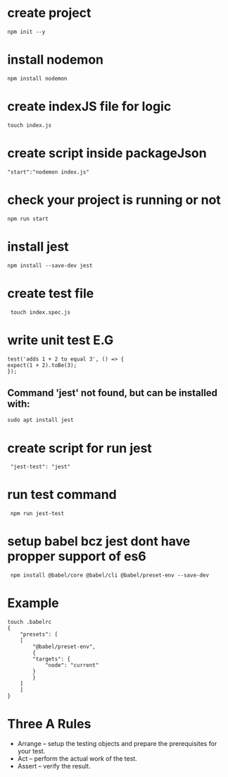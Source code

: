# create project

    npm init --y

# install nodemon

    npm install nodemon

# create indexJS file for logic

    touch index.js

# create script inside packageJson

    "start":"nodemon index.js"

# check your project is running or not

    npm run start

# install jest

    npm install --save-dev jest

# create test file

     touch index.spec.js

# write unit test E.G
    test('adds 1 + 2 to equal 3', () => {
    expect(1 + 2).toBe(3);
    });

## Command 'jest' not found, but can be installed with:

    sudo apt install jest

# create script for run jest

     "jest-test": "jest"

# run test command

     npm run jest-test

# setup babel bcz jest dont have propper support of es6

     npm install @babel/core @babel/cli @babel/preset-env --save-dev

# Example

    touch .babelrc
    {
        "presets": [
        [
            "@babel/preset-env",
            {
            "targets": {
                "node": "current"
            }
            }
        ]
        ]
    }

# Three A Rules

- Arrange – setup the testing objects and prepare the prerequisites for your test.
- Act – perform the actual work of the test.
- Assert – verify the result.
